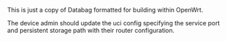 This is just a copy of Databag formatted for building within OpenWrt. 

The device admin should update the uci config specifying the service port and persistent storage path with their router configuration.
